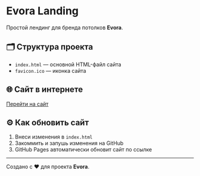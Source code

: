 # Evora Landing

Простой лендинг для бренда потолков **Evora**.

## 🗂 Структура проекта

- `index.html` — основной HTML-файл сайта  
- `favicon.ico` — иконка сайта

## 🌐 Сайт в интернете

[Перейти на сайт](https://airpromasters.github.io/Evora_landing/)

## ⚙️ Как обновить сайт

1. Внеси изменения в `index.html`  
2. Закоммить и запушь изменения на GitHub  
3. GitHub Pages автоматически обновит сайт по ссылке

---

Создано с ❤️ для проекта **Evora**.
